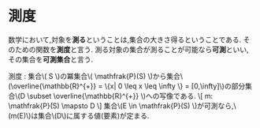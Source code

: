 # 測度
数学において,対象を**測る**ということは,集合の大きさ得るということである.
そのための関数を**測度**と言う. 測る対象の集合が測ることが可能なら**可測**といい,
その集合を**可測集合**と言う.

測度
: 集合\\( S \\)の冪集合\\( \mathfrak{P}(S) \\)から集合\\(\overline{\mathbb{R}^{+}} = \\{x| 0 \leq x \leq \infty \\} = [0,\infty]\\)の部分集合\\(D \subset \overline{\mathbb{R}^{+}} \\)への写像である.
\\[
	m: \mathfrak{P}(S) \mapsto D
\\]
集合\\(E \in \mathfrak{P}(S) \\)が可測なら,\\(m(E)\\)は集合\\(D\\)に属する値(要素)が定まる.

